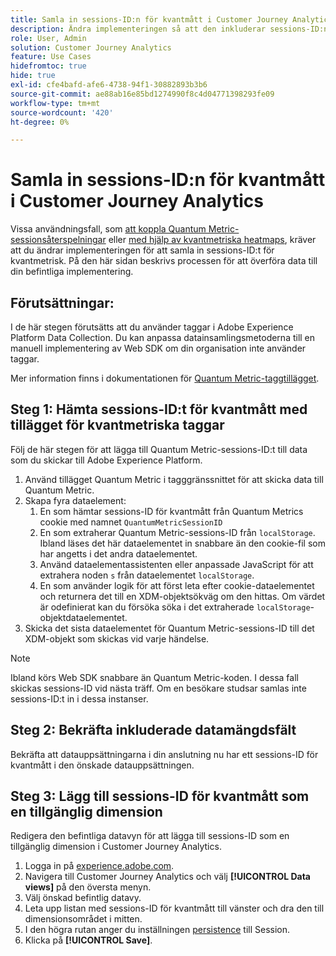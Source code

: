 ```yaml
---
title: Samla in sessions-ID:n för kvantmått i Customer Journey Analytics
description: Ändra implementeringen så att den inkluderar sessions-ID:n så att du kan analysera dem i Customer Journey Analytics.
role: User, Admin
solution: Customer Journey Analytics
feature: Use Cases
hidefromtoc: true
hide: true
exl-id: cfe4bafd-afe6-4738-94f1-30882893b3b6
source-git-commit: ae88ab16e85bd1274990f8c4d04771398293fe09
workflow-type: tm+mt
source-wordcount: '420'
ht-degree: 0%

---
```


# Samla in sessions-ID:n för kvantmått i Customer Journey Analytics

Vissa användningsfall, som [att koppla Quantum Metric-sessionsåterspelningar](tie-session-replays.md) eller [med hjälp av kvantmetriska heatmaps](heatmap.md), kräver att du ändrar implementeringen för att samla in sessions-ID:t för kvantmetrisk. På den här sidan beskrivs processen för att överföra data till din befintliga implementering.

## Förutsättningar:

I de här stegen förutsätts att du använder taggar i Adobe Experience Platform Data Collection. Du kan anpassa datainsamlingsmetoderna till en manuell implementering av Web SDK om din organisation inte använder taggar.

Mer information finns i dokumentationen för [Quantum Metric-taggtillägget](https://experienceleague.adobe.com/en/docs/experience-platform/destinations/catalog/analytics/quantum-metric).

## Steg 1: Hämta sessions-ID:t för kvantmått med tillägget för kvantmetriska taggar

Följ de här stegen för att lägga till Quantum Metric-sessions-ID:t till data som du skickar till Adobe Experience Platform.

1. Använd tillägget Quantum Metric i tagggränssnittet för att skicka data till Quantum Metric.
1. Skapa fyra dataelement:
   1. En som hämtar sessions-ID för kvantmått från Quantum Metrics cookie med namnet `QuantumMetricSessionID`
   1. En som extraherar Quantum Metric-sessions-ID från `localStorage`. Ibland läses det här dataelementet in snabbare än den cookie-fil som har angetts i det andra dataelementet.
   1. Använd dataelementassistenten eller anpassade JavaScript för att extrahera noden `s` från dataelementet `localStorage`.
   1. En som använder logik för att först leta efter cookie-dataelementet och returnera det till en XDM-objektsökväg om den hittas. Om värdet är odefinierat kan du försöka söka i det extraherade `localStorage`-objektdataelementet.
1. Skicka det sista dataelementet för Quantum Metric-sessions-ID till det XDM-objekt som skickas vid varje händelse.

>[!NOTE]
>Ibland körs Web SDK snabbare än Quantum Metric-koden. I dessa fall skickas sessions-ID vid nästa träff. Om en besökare studsar samlas inte sessions-ID:t in i dessa instanser.

## Steg 2: Bekräfta inkluderade datamängdsfält

Bekräfta att datauppsättningarna i din anslutning nu har ett sessions-ID för kvantmått i den önskade datauppsättningen.

## Steg 3: Lägg till sessions-ID för kvantmått som en tillgänglig dimension

Redigera den befintliga datavyn för att lägga till sessions-ID som en tillgänglig dimension i Customer Journey Analytics.

1. Logga in på [experience.adobe.com](https://experience.adobe.com).
1. Navigera till Customer Journey Analytics och välj **[!UICONTROL Data views]** på den översta menyn.
1. Välj önskad befintlig datavy.
1. Leta upp listan med sessions-ID för kvantmått till vänster och dra den till dimensionsområdet i mitten.
1. I den högra rutan anger du inställningen [persistence](/help/data-views/component-settings/persistence.md) till Session.
1. Klicka på **[!UICONTROL Save]**.


